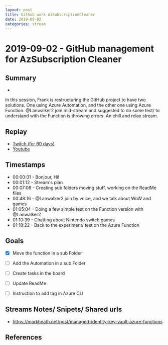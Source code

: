 ```yaml
---
layout: post
title: Github work AzSubscriptionCleaner
date: 2019-09-02
categories: stream
---
```



# 2019-09-02 - GitHub management for AzSubscription Cleaner

## Summary
-

In this session, Frank is restructuring the GitHub project to have two solutions. One using Azure Automation, and the other one using Azure Function. @Lanwalker2 join mid-stream and suggested to do some test/ to understand with the Function is throwing errors. An chill and relax stream.

## Replay


- [Twitch (for 60 days)](https://www.twitch.tv/videos/476052694)
- [Youtube](https://youtu.be/wwxEy0MzT10)


## Timestamps


- 00:00:01 - Bonjour, Hi!
- 00:01:12 - Stream's plan 
- 00:07:06 - Creating sub folders moving stuff, working on the ReadMe files
- 00:48:16 - @Lanwalker2 join by voice, and we talk about WoW and games
- 01:05:04 - Doing a few simple test on the Function version with @Lanwalker2 
- 01:10:39 - Chatting about Nintendo switch games
- 01:18:22 - Back to the experiment/ test on the Azure Function


Goals
-----

- [X] Move the function in a sub Folder
- [ ] Add the Automation in a sub Folder
- [ ] Create tasks in the board
- [ ] Update ReadMe
- [ ] Instruction to add tag in Azure CLI



Streams Notes/ Snipets/ Shared urls
-----------------------------------

- https://markheath.net/post/managed-identity-key-vault-azure-functions


References
----------

